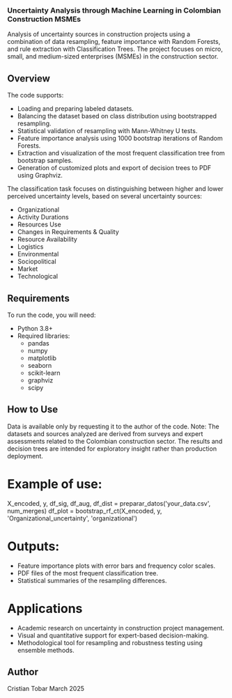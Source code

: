 ### Uncertainty Analysis through Machine Learning in Colombian Construction MSMEs
Analysis of uncertainty sources in construction projects using a combination of data resampling, feature importance with Random Forests, and rule extraction with Classification Trees. The project focuses on micro, small, and medium-sized enterprises (MSMEs) in the construction sector.

## Overview

The code supports:
- Loading and preparing labeled datasets.
- Balancing the dataset based on class distribution using bootstrapped resampling.
- Statistical validation of resampling with Mann-Whitney U tests.
- Feature importance analysis using 1000 bootstrap iterations of Random Forests.
- Extraction and visualization of the most frequent classification tree from bootstrap samples.
- Generation of customized plots and export of decision trees to PDF using Graphviz.

The classification task focuses on distinguishing between higher and lower perceived uncertainty levels, based on several uncertainty sources:
- Organizational
- Activity Durations
- Resources Use
- Changes in Requirements & Quality
- Resource Availability
- Logistics
- Environmental
- Sociopolitical
- Market
- Technological

## Requirements

To run the code, you will need:

- Python 3.8+
- Required libraries:
  - pandas
  - numpy
  - matplotlib
  - seaborn
  - scikit-learn
  - graphviz
  - scipy

## How to Use
Data is available only by requesting it to the author of the code.
Note: The datasets and sources analyzed are derived from surveys and expert assessments related to the Colombian construction sector. The results and decision trees are intended for exploratory insight rather than production deployment.

# Example of use: 

X_encoded, y, df_sig, df_aug, df_dist = preparar_datos('your_data.csv', num_merges)
df_plot = bootstrap_rf_ct(X_encoded, y, 'Organizational_uncertainty', 'organizational')

# Outputs:
- Feature importance plots with error bars and frequency color scales.
- PDF files of the most frequent classification tree.
- Statistical summaries of the resampling differences. 

# Applications

- Academic research on uncertainty in construction project management.
- Visual and quantitative support for expert-based decision-making.
- Methodological tool for resampling and robustness testing using ensemble methods.

## Author

Cristian Tobar
March 2025

